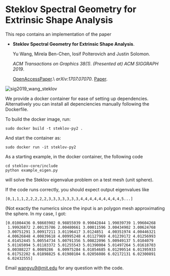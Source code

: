 # Steklov Spectral Geometry for Extrinsic Shape Analysis 

This repo contains an implementation of the paper 


*	**Steklov Spectral Geometry for Extrinsic Shape Analysis**.

	Yu Wang, Mirela Ben-Chen, Iosif Polterovich and Justin Solomon.

	_ACM Transactions on Graphics 38(1)._ _(Presented at) ACM SIGGRAPH 2019_.
 
	[OpenAccessPaper](https://dl.acm.org/citation.cfm?id=3152156).\\
	_arXiv:1707.07070_. 
	[Paper](https://arxiv.org/abs/1707.07070).


![sig2019_wang_steklov](https://user-images.githubusercontent.com/11622280/138961646-80a36975-b8b5-444a-8fac-b3da3748b448.png)

We provide a docker container for ease of setting up dependencies. Alternatively you can install all depenciencies manually following the Dockerfile. 

To build the docker image, run:
```shell
sudo docker build -t steklov-py2 .
```

And start the container as:
```shell
sudo docker run -it steklov-py2
```
As a starting example, in the docker container, the following code 
```shell
cd steklov-core/include
python example_eigen.py
```
will solve the Steklov eigenvalue problem on a test mesh (unit sphere).  

If the code runs correctly, you should expect output eigenvalues like 
```
[0,1,1,1,2,2,2,2,2,3,3,3,3,3,3,3,4,4,4,4,4,4,4,4,4,5...]
```

(Not exactly the numerics since the input is an polygon mesh approximating the sphere. In my case, I got: 
```
[0.01004436 0.98603902 0.98855039 0.99042844 1.99039739 1.99604268
 1.99926872 2.00135786 2.00480661 3.00011596 3.00434902 3.00624768
 3.00751291 3.00917211 3.01196417 3.0124851  4.00351974 4.00446321
 4.00626848 4.00839618 4.00995248 4.01127969 4.01239172 4.01256993
 4.01452445 5.00554734 5.00791356 5.00822096 5.00949137 5.0104079
 5.01165094 5.01183372 5.01255543 5.01390004 5.01497264 5.01618703
 6.00388227 6.0089286  6.00975284 6.01054685 6.01299514 6.01395933
 6.01752202 6.01898825 6.01980104 6.02056086 6.02172131 6.02300891
 6.02432555]
```

Email wangyu9@mit.edu for any question with the code.
